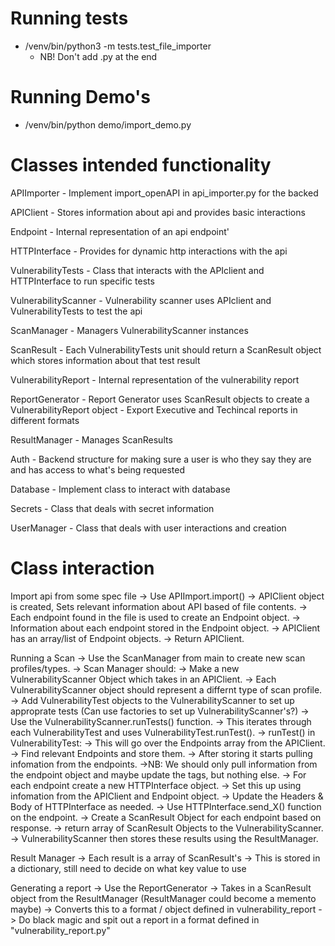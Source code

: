 # Running tests
- /venv/bin/python3 -m tests.test_file_importer 
    - NB! Don't add .py at the end

# Running Demo's
- /venv/bin/python demo/import_demo.py 

# Classes intended functionality
APIImporter
    - Implement import_openAPI in api_importer.py for the backed

APIClient
    - Stores information about api and provides basic interactions

Endpoint
    - Internal representation of an api endpoint'

HTTPInterface
    - Provides for dynamic http interactions with the api

VulnerabilityTests
    - Class that interacts with the APIclient and HTTPInterface to run specific tests

VulnerabilityScanner
    - Vulnerability scanner uses APIclient and VulnerabilityTests to test the api

ScanManager
    - Managers VulnerabilityScanner instances

ScanResult
    - Each VulnerabilityTests unit should return a ScanResult object which stores information about that test result

VulnerabilityReport
    - Internal representation of the vulnerability report

ReportGenerator
    - Report Generator uses ScanResult objects to create a VulnerabilityReport object
    - Export Executive and Techincal reports in different formats

ResultManager
    - Manages ScanResults

Auth
    - Backend structure for making sure a user is who they say they are and has access to what's being requested

Database
    - Implement class to interact with database

Secrets
    - Class that deals with secret information

UserManager
    - Class that deals with user interactions and creation




# Class interaction
Import api from some spec file
-> Use APIImport.import()
-> APIClient object is created, Sets relevant information about API based of file contents.
-> Each endpoint found in the file is used to create an Endpoint object.
-> Information about each endpoint stored in the Endpoint object.
-> APIClient has an array/list of Endpoint objects.
-> Return APIClient. 

Running a Scan
-> Use the ScanManager from main to create new scan profiles/types.
-> Scan Manager should:
-> Make a new VulnerabilityScanner Object which takes in an APIClient.
    -> Each VulnerabilityScanner object should represent a differnt type of scan profile.
-> Add VulnerabilityTest objects to the VulnerabilityScanner to set up approprate tests (Can use factories to set up VulnerabilityScanner's?)
-> Use the VulnerabilityScanner.runTests() function.
    -> This iterates through each VulnerabilityTest and uses VulnerabilityTest.runTest().
    -> runTest() in VulnerabilityTest:
        -> This will go over the Endpoints array from the APIClient.
        -> Find relevant Endpoints and store them.
        -> After storing it starts pulling infomation from the endpoints.
            ->NB: We should only pull information from the endpoint object and maybe update the tags, but nothing else.
        -> For each endpoint create a new HTTPInterface object.
            -> Set this up using infomation from the APIClient and Endpoint object.
            -> Update the Headers & Body of HTTPInterface as needed.
            -> Use HTTPInterface.send_X() function on the endpoint.
            -> Create a ScanResult Object for each endpoint based on response.
        -> return array of ScanResult Objects to the VulnerabilityScanner.
        -> VulnerabilityScanner then stores these results using the ResultManager.

Result Manager
-> Each result is a array of ScanResult's
-> This is stored in a dictionary, still need to decide on what key value to use


Generating a report
-> Use the ReportGenerator
-> Takes in a ScanResult object from the ResultManager (ResultManager could become a memento maybe)
-> Converts this to a format / object defined in vulnerability_report
-> Do black magic and spit out a report in a format defined in "vulnerability_report.py"
